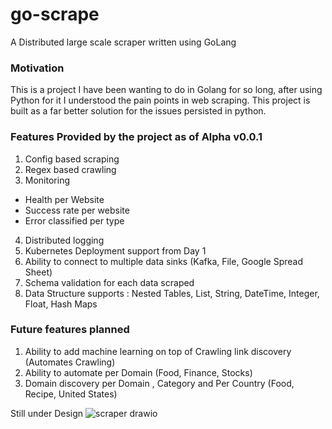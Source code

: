 # go-scrape
A Distributed large scale scraper written using GoLang

### Motivation

This is a project I have been wanting to do in Golang for so long, after using Python for it I understood the pain points in web scraping. This project is built as a far better solution for the issues persisted in python.

### Features Provided by the project as of Alpha v0.0.1

1. Config based scraping
2. Regex based crawling
3. Monitoring
  - Health per Website
  - Success rate per website
  - Error classified per type
4. Distributed logging
5. Kubernetes Deployment support from Day 1
6. Ability to connect to multiple data sinks (Kafka, File, Google Spread Sheet)
7. Schema validation for each data scraped
8. Data Structure supports : Nested Tables, List, String, DateTime, Integer, Float, Hash Maps

### Future features planned 

1. Ability to add machine learning on top of Crawling link discovery (Automates Crawling)
2. Ability to automate per Domain (Food, Finance, Stocks)
3. Domain discovery per Domain , Category and Per Country (Food, Recipe, United States)


Still under Design
![scraper drawio](https://user-images.githubusercontent.com/31534711/140601628-47376d2f-e4c8-42cb-a35a-3a7f221e8e69.png)
